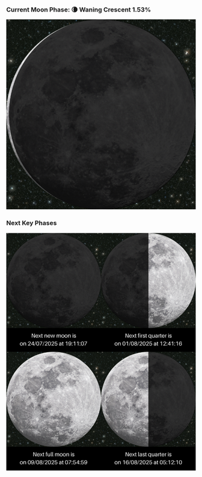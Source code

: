 ### Current Moon Phase: 🌘 Waning Crescent 1.53%
![Moon Phase](moonphase.png)
### Next Key Phases
![Gallery](gallery.png)